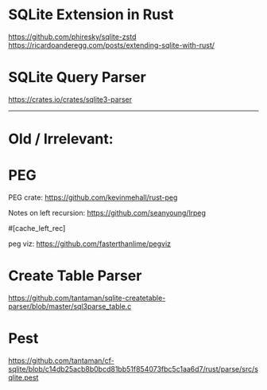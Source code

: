 # SQLite Extension in Rust

https://github.com/phiresky/sqlite-zstd
https://ricardoanderegg.com/posts/extending-sqlite-with-rust/

# SQLite Query Parser

https://crates.io/crates/sqlite3-parser

---

# Old / Irrelevant:

# PEG

PEG crate:
https://github.com/kevinmehall/rust-peg

Notes on left recursion:
https://github.com/seanyoung/lrpeg

#[cache_left_rec]

peg viz:
https://github.com/fasterthanlime/pegviz

# Create Table Parser

https://github.com/tantaman/sqlite-createtable-parser/blob/master/sql3parse_table.c

# Pest

https://github.com/tantaman/cf-sqlite/blob/c14db25acb8b0bcd81bb51f854073fbc5c1aa6d7/rust/parse/src/sqlite.pest
